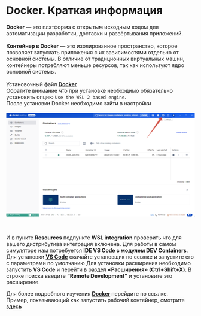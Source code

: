 # Docker. Краткая информация
__Docker__ — это платформа с открытым исходным кодом для автоматизации разработки, доставки и развёртывания приложений.<br>
<br>
__Контейнер в Docker__ — это изолированное пространство, которое позволяет запускать приложения с их зависимостями отдельно от основной системы. В отличие от традиционных виртуальных машин, контейнеры потребляют меньше ресурсов, так как используют ядро основной системы.<br> 
<br>
Установочный файл __[Docker](https://docker.qubitpi.org/desktop/setup/install/windows-install/)__ <br>
Обратите внимание что при установке необходимо обязательно установить опцию `Use the WSL 2 based engine`. <br>
После установки Docker необходимо зайти в настройки<br>
<br>
 ![Настройки докера](https://github.com/WWnotLL/ROS2_tutorial_305/blob/main/изображения%20к%20тексту/настройки%20докера.png)

<br>

И в пункте __Resources__ подпункте __WSL integration__ проверить что для вашего дистрибутива интеграция включена.
Для работы в самом симуляторе нам потребуется __IDE VS Code c модулем DEV Containers__. Для установки __[VS Code](https://code.visualstudio.com/)__ скачайте установщик по ссылке и запустите его с параметрами по умолчанию
Для установки расширения необходимо запустить __VS Code__ и перейти в раздел __«Расширения» (Ctrl+Shift+X)__. В строке поиска введите __“Remote Development”__ и установите это расширение.

Для более подробного изучения __[Docker](https://github.com/WWnotLL/ROS2_tutorial_305/blob/main/Docker/Docker.docx)__ перейдите по ссылке. <br>
Пример, показывающий как запустить рабочий контейнер, смотрите __[здесь](https://github.com/WWnotLL/ROS2_tutorial_305/blob/main/Docker/Запуск_рабочего_контейнера_Краткая_инструкция.md)__
